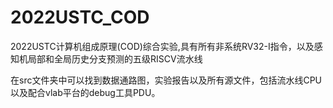 # 2022USTC_COD
2022USTC计算机组成原理(COD)综合实验,具有所有非系统RV32-I指令，以及感知机局部和全局历史分支预测的五级RISCV流水线

在src文件夹中可以找到数据通路图，实验报告以及所有源文件，包括流水线CPU以及配合vlab平台的debug工具PDU。